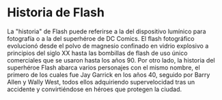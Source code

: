 # Historia de Flash
La "historia" de Flash puede referirse a la del dispositivo lumínico para fotografía o a la del superhéroe de DC Comics. El flash fotográfico evolucionó desde el polvo de magnesio confinado en vidrio explosivo a principios del siglo XX hasta las bombillas de flash de uso único comerciales que se usaron hasta los años 90. Por otro lado, la historia del superhéroe Flash abarca varios personajes con el mismo nombre, el primero de los cuales fue Jay Garrick en los años 40, seguido por Barry Allen y Wally West, todos ellos adquiriendo supervelocidad tras un accidente y convirtiéndose en héroes que protegen la ciudad. 
